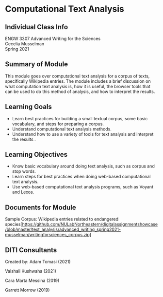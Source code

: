# Computational Text Analysis

## Individual Class Info
ENGW 3307 Advanced Writing for the Sciences
<br>
Cecelia Musselman
<br>
Spring 2021
<br>

## Summary of Module
This module goes over computational text analysis for a corpus of texts, specifically Wikipedia entries. The module includes a brief discussion on what computation text analysis is, how it is useful, the browser tools that can be used to do this method of analysis, and how to interpret the results.

## Learning Goals
- Learn best practices for building a small textual corpus, some basic vocabulary, and steps for preparing a corpus.
- Understand computational text analysis methods.
- Understand how to use a variety of tools for text analysis and interpret the results .

## Learning Objectives
- Know basic vocabulary around doing text analysis, such as corpus and stop words.
- Learn steps for best practices when doing web-based computational text analysis.
- Use web-based computational text analysis programs, such as Voyant and Lexos.

## Documents for Module

Sample Corpus: Wikipedia entries related to endangered species[https://github.com/NULabNortheastern/digitalassignmentshowcase/blob/master/text_analysis/advanced_writing_spring2021-musselman/writingforsciences_corpus.zip]

## DITI Consultants
Created by:
Adam Tomasi (2021)

Vaishali Kushwaha (2021)

Cara Marta Messina (2019)

Garrett Morrow (2019)


